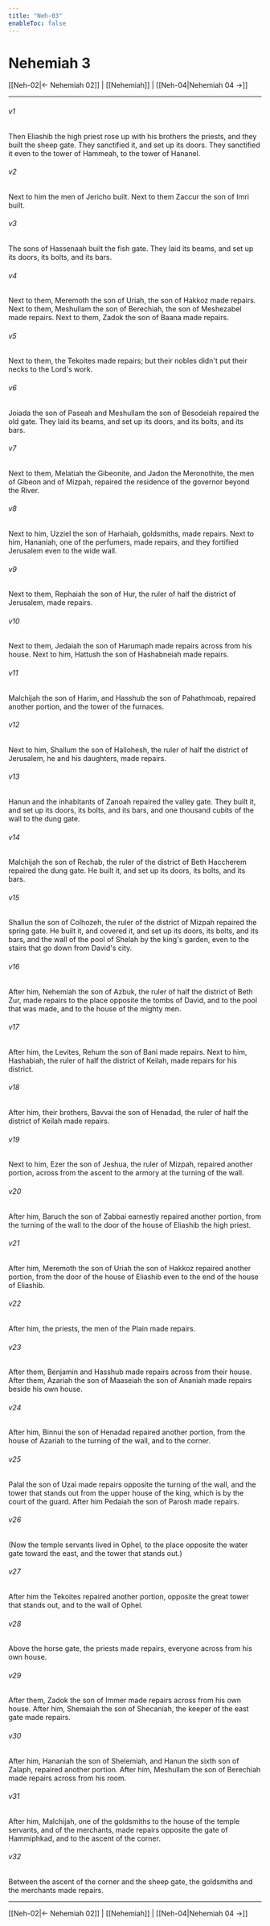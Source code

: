 ```yaml
---
title: "Neh-03"
enableToc: false
---
```

# Nehemiah 3

[[Neh-02|← Nehemiah 02]] | [[Nehemiah]] | [[Neh-04|Nehemiah 04 →]]
***



###### v1 
Then Eliashib the high priest rose up with his brothers the priests, and they built the sheep gate. They sanctified it, and set up its doors. They sanctified it even to the tower of Hammeah, to the tower of Hananel. 

###### v2 
Next to him the men of Jericho built. Next to them Zaccur the son of Imri built. 

###### v3 
The sons of Hassenaah built the fish gate. They laid its beams, and set up its doors, its bolts, and its bars. 

###### v4 
Next to them, Meremoth the son of Uriah, the son of Hakkoz made repairs. Next to them, Meshullam the son of Berechiah, the son of Meshezabel made repairs. Next to them, Zadok the son of Baana made repairs. 

###### v5 
Next to them, the Tekoites made repairs; but their nobles didn't put their necks to the Lord's work. 

###### v6 
Joiada the son of Paseah and Meshullam the son of Besodeiah repaired the old gate. They laid its beams, and set up its doors, and its bolts, and its bars. 

###### v7 
Next to them, Melatiah the Gibeonite, and Jadon the Meronothite, the men of Gibeon and of Mizpah, repaired the residence of the governor beyond the River. 

###### v8 
Next to him, Uzziel the son of Harhaiah, goldsmiths, made repairs. Next to him, Hananiah, one of the perfumers, made repairs, and they fortified Jerusalem even to the wide wall. 

###### v9 
Next to them, Rephaiah the son of Hur, the ruler of half the district of Jerusalem, made repairs. 

###### v10 
Next to them, Jedaiah the son of Harumaph made repairs across from his house. Next to him, Hattush the son of Hashabneiah made repairs. 

###### v11 
Malchijah the son of Harim, and Hasshub the son of Pahathmoab, repaired another portion, and the tower of the furnaces. 

###### v12 
Next to him, Shallum the son of Hallohesh, the ruler of half the district of Jerusalem, he and his daughters, made repairs. 

###### v13 
Hanun and the inhabitants of Zanoah repaired the valley gate. They built it, and set up its doors, its bolts, and its bars, and one thousand cubits of the wall to the dung gate. 

###### v14 
Malchijah the son of Rechab, the ruler of the district of Beth Haccherem repaired the dung gate. He built it, and set up its doors, its bolts, and its bars. 

###### v15 
Shallun the son of Colhozeh, the ruler of the district of Mizpah repaired the spring gate. He built it, and covered it, and set up its doors, its bolts, and its bars, and the wall of the pool of Shelah by the king's garden, even to the stairs that go down from David's city. 

###### v16 
After him, Nehemiah the son of Azbuk, the ruler of half the district of Beth Zur, made repairs to the place opposite the tombs of David, and to the pool that was made, and to the house of the mighty men. 

###### v17 
After him, the Levites, Rehum the son of Bani made repairs. Next to him, Hashabiah, the ruler of half the district of Keilah, made repairs for his district. 

###### v18 
After him, their brothers, Bavvai the son of Henadad, the ruler of half the district of Keilah made repairs. 

###### v19 
Next to him, Ezer the son of Jeshua, the ruler of Mizpah, repaired another portion, across from the ascent to the armory at the turning of the wall. 

###### v20 
After him, Baruch the son of Zabbai earnestly repaired another portion, from the turning of the wall to the door of the house of Eliashib the high priest. 

###### v21 
After him, Meremoth the son of Uriah the son of Hakkoz repaired another portion, from the door of the house of Eliashib even to the end of the house of Eliashib. 

###### v22 
After him, the priests, the men of the Plain made repairs. 

###### v23 
After them, Benjamin and Hasshub made repairs across from their house. After them, Azariah the son of Maaseiah the son of Ananiah made repairs beside his own house. 

###### v24 
After him, Binnui the son of Henadad repaired another portion, from the house of Azariah to the turning of the wall, and to the corner. 

###### v25 
Palal the son of Uzai made repairs opposite the turning of the wall, and the tower that stands out from the upper house of the king, which is by the court of the guard. After him Pedaiah the son of Parosh made repairs. 

###### v26 
(Now the temple servants lived in Ophel, to the place opposite the water gate toward the east, and the tower that stands out.) 

###### v27 
After him the Tekoites repaired another portion, opposite the great tower that stands out, and to the wall of Ophel. 

###### v28 
Above the horse gate, the priests made repairs, everyone across from his own house. 

###### v29 
After them, Zadok the son of Immer made repairs across from his own house. After him, Shemaiah the son of Shecaniah, the keeper of the east gate made repairs. 

###### v30 
After him, Hananiah the son of Shelemiah, and Hanun the sixth son of Zalaph, repaired another portion. After him, Meshullam the son of Berechiah made repairs across from his room. 

###### v31 
After him, Malchijah, one of the goldsmiths to the house of the temple servants, and of the merchants, made repairs opposite the gate of Hammiphkad, and to the ascent of the corner. 

###### v32 
Between the ascent of the corner and the sheep gate, the goldsmiths and the merchants made repairs.

***
[[Neh-02|← Nehemiah 02]] | [[Nehemiah]] | [[Neh-04|Nehemiah 04 →]]
